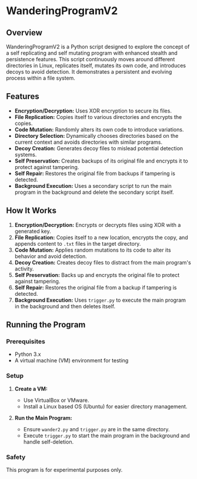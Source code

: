 # WanderingProgramV2

## Overview

WanderingProgramV2 is a Python script designed to explore the concept of a self replicating and self mutating program with enhanced stealth and persistence features. This script continuously moves around different directories in Linux, replicates itself, mutates its own code, and introduces decoys to avoid detection. It demonstrates a persistent and evolving process within a file system.

## Features

- **Encryption/Decryption:** Uses XOR encryption to secure its files.
- **File Replication:** Copies itself to various directories and encrypts the copies.
- **Code Mutation:** Randomly alters its own code to introduce variations.
- **Directory Selection:** Dynamically chooses directories based on the current context and avoids directories with similar programs.
- **Decoy Creation:** Generates decoy files to mislead potential detection systems.
- **Self Preservation:** Creates backups of its original file and encrypts it to protect against tampering.
- **Self Repair:** Restores the original file from backups if tampering is detected.
- **Background Execution:** Uses a secondary script to run the main program in the background and delete the secondary script itself.

## How It Works

1. **Encryption/Decryption:** Encrypts or decrypts files using XOR with a generated key.
2. **File Replication:** Copies itself to a new location, encrypts the copy, and appends content to `.txt` files in the target directory.
3. **Code Mutation:** Applies random mutations to its code to alter its behavior and avoid detection.
4. **Decoy Creation:** Creates decoy files to distract from the main program's activity.
5. **Self Preservation:** Backs up and encrypts the original file to protect against tampering.
6. **Self Repair:** Restores the original file from a backup if tampering is detected.
7. **Background Execution:** Uses `trigger.py` to execute the main program in the background and then deletes itself.

## Running the Program

### Prerequisites

- Python 3.x
- A virtual machine (VM) environment for testing

### Setup

1. **Create a VM:**
   - Use VirtualBox or VMware.
   - Install a Linux based OS (Ubuntu) for easier directory management.

2. **Run the Main Program:**
   - Ensure `wander2.py` and `trigger.py` are in the same directory.
   - Execute `trigger.py` to start the main program in the background and handle self-deletion.

### Safety

This program is for experimental purposes only.
